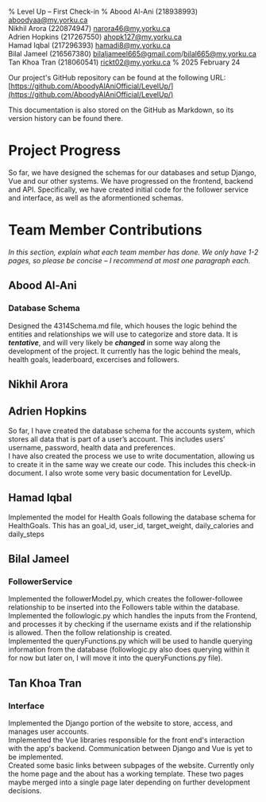 % Level Up – First Check-in
% Abood Al-Ani (218938993) <aboodyaa@my.yorku.ca>  
  Nikhil Arora (220874947) <narora46@my.yorku.ca>  
  Adrien Hopkins (217267550) <ahopk127@my.yorku.ca>  
  Hamad Iqbal (217296393) <hamadi8@my.yorku.ca>  
  Bilal Jameel (216567380) <bilaljameel665@gmail.com>/<bilal665@my.yorku.ca>  
  Tan Khoa Tran (218060541) <rickt02@my.yorku.ca>
% 2025 February 24

Our project's GitHub repository can be found at the following URL:  
[https://github.com/AboodyAlAniOfficial/LevelUp/](https://github.com/AboodyAlAniOfficial/LevelUp/)

This documentation is also stored on the GitHub as Markdown, so its version history can be found there.

# Project Progress

So far, we have designed the schemas for our databases and setup Django, Vue and our other systems.  We have progressed on the frontend, backend and API.  Specifically, we have created initial code for the follower service and interface, as well as the aformentioned schemas.

# Team Member Contributions

*In this section, explain what each team member has done.  We only have 1-2 pages, so please be concise – I recommend at most one paragraph each.*

## Abood Al-Ani

### Database Schema
Designed the 4314Schema.md file, which houses the logic behind the entities and relationships we will use to categorize and store data.
It is ***tentative***, and will very likely be ***changed*** in some way along the development of the project. It currently has the logic behind the meals, health goals, leaderboard, excercises and followers.

## Nikhil Arora

## Adrien Hopkins
So far, I have created the database schema for the accounts system, which stores all data that is part of a user’s account.  This includes users’ username, password, health data and preferences.  
I have also created the process we use to write documentation, allowing us to create it in the same way we create our code.  This includes this check-in document.  I also wrote some very basic documentation for LevelUp.

## Hamad Iqbal
Implemented the model for Health Goals following the database schema for HealthGoals. This has an goal_id, user_id, target_weight, daily_calories and daily_steps

## Bilal Jameel
### FollowerService
Implemented the followerModel.py, which creates the follower-followee relationship to be inserted into the Followers table within the database.\
Implemented the followlogic.py which handles the inputs from the Frontend, and processes it by checking if the username exists and if the relationship is allowed. Then the follow relationship is created.\
Implemented the queryFunctions.py which will be used to handle querying information from the database (followlogic.py also does querying within it for now but later on, I will move it into the queryFunctions.py file).

## Tan Khoa Tran
### Interface
Implemented the Django portion of the website to store, access, and manages user accounts.\
Implemented the Vue libraries responsible for the front end's interaction with the app's backend. Communication between Django and Vue is yet to be implemented.\
Created some basic links between subpages of the website. Currently only the home page and the about has a working template. These two pages maybe merged into a single page later depending on further development decisions.

